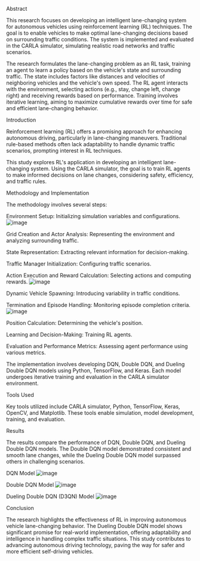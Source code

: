 Abstract

This research focuses on developing an intelligent lane-changing system for autonomous vehicles using reinforcement learning (RL) techniques. The goal is to enable vehicles to make optimal lane-changing decisions based on surrounding traffic conditions. The system is implemented and evaluated in the CARLA simulator, simulating realistic road networks and traffic scenarios.

The research formulates the lane-changing problem as an RL task, training an agent to learn a policy based on the vehicle's state and surrounding traffic. The state includes factors like distances and velocities of neighboring vehicles and the vehicle's own speed. The RL agent interacts with the environment, selecting actions (e.g., stay, change left, change right) and receiving rewards based on performance. Training involves iterative learning, aiming to maximize cumulative rewards over time for safe and efficient lane-changing behavior.

Introduction

Reinforcement learning (RL) offers a promising approach for enhancing autonomous driving, particularly in lane-changing maneuvers. Traditional rule-based methods often lack adaptability to handle dynamic traffic scenarios, prompting interest in RL techniques.

This study explores RL's application in developing an intelligent lane-changing system. Using the CARLA simulator, the goal is to train RL agents to make informed decisions on lane changes, considering safety, efficiency, and traffic rules.

Methodology and Implementation

The methodology involves several steps:

Environment Setup: Initializing simulation variables and configurations.
![image](https://github.com/LoheshM/Comparative-Analysis-of-Reinforcement-Learning-Models-for-Lane-Change-Decision-Making/assets/116341584/60e59f5e-bc55-4f44-bcc8-5ee53235ebaf)

Grid Creation and Actor Analysis: Representing the environment and analyzing surrounding traffic.

State Representation: Extracting relevant information for decision-making.

Traffic Manager Initialization: Configuring traffic scenarios.

Action Execution and Reward Calculation: Selecting actions and computing rewards.
![image](https://github.com/LoheshM/Comparative-Analysis-of-Reinforcement-Learning-Models-for-Lane-Change-Decision-Making/assets/116341584/7635bae4-3f7a-4e16-9cfd-ab551e719a38)

Dynamic Vehicle Spawning: Introducing variability in traffic conditions.

Termination and Episode Handling: Monitoring episode completion criteria.
![image](https://github.com/LoheshM/Comparative-Analysis-of-Reinforcement-Learning-Models-for-Lane-Change-Decision-Making/assets/116341584/6ad5fec3-3098-4345-997c-b5b8a1484912)

Position Calculation: Determining the vehicle's position.

Learning and Decision-Making: Training RL agents.

Evaluation and Performance Metrics: Assessing agent performance using various metrics.

The implementation involves developing DQN, Double DQN, and Dueling Double DQN models using Python, TensorFlow, and Keras. Each model undergoes iterative training and evaluation in the CARLA simulator environment.

Tools Used

Key tools utilized include CARLA simulator, Python, TensorFlow, Keras, OpenCV, and Matplotlib. These tools enable simulation, model development, training, and evaluation.

Results

The results compare the performance of DQN, Double DQN, and Dueling Double DQN models. The Double DQN model demonstrated consistent and smooth lane changes, while the Dueling Double DQN model surpassed others in challenging scenarios.

DQN Model
![image](https://github.com/LoheshM/Comparative-Analysis-of-Reinforcement-Learning-Models-for-Lane-Change-Decision-Making/assets/116341584/69c617d8-3455-40e7-bf09-8acfa2ead2f7)

Double DQN Model
![image](https://github.com/LoheshM/Comparative-Analysis-of-Reinforcement-Learning-Models-for-Lane-Change-Decision-Making/assets/116341584/72bfb2ae-bd3d-413b-a6c8-2d20056ede6b)

Dueling Double DQN (D3QN) Model
![image](https://github.com/LoheshM/Comparative-Analysis-of-Reinforcement-Learning-Models-for-Lane-Change-Decision-Making/assets/116341584/464eed43-cc38-41d0-a58a-f597518d9209)

Conclusion

The research highlights the effectiveness of RL in improving autonomous vehicle lane-changing behavior. The Dueling Double DQN model shows significant promise for real-world implementation, offering adaptability and intelligence in handling complex traffic situations. This study contributes to advancing autonomous driving technology, paving the way for safer and more efficient self-driving vehicles.
